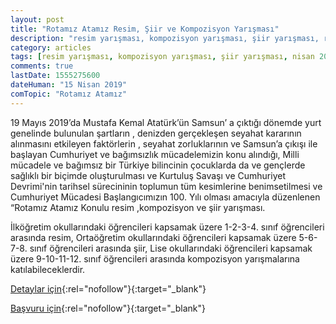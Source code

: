 ```yaml
---
layout: post
title: "Rotamız Atamız Resim, Şiir ve Kompozisyon Yarışması"
description: "resim yarışması, kompozisyon yarışması, şiir yarışması, rota ata"
category: articles
tags: [resim yarışması, kompozisyon yarışması, şiir yarışması, nisan 2019]
comments: true
lastDate: 1555275600
dateHuman: "15 Nisan 2019"
comTopic: "Rotamız Atamız"
---
```


19 Mayıs 2019’da Mustafa Kemal Atatürk’ün Samsun’ a çıktığı dönemde yurt genelinde bulunulan şartların , denizden gerçekleşen seyahat kararının alınmasını etkileyen faktörlerin , seyahat zorluklarının ve Samsun’a çıkışı ile başlayan Cumhuriyet ve bağımsızlık mücadelemizin konu alındığı, Milli mücadele ve bağımsız bir Türkiye bilincinin çocuklarda da ve gençlerde sağlıklı bir biçimde oluşturulması ve Kurtuluş Savaşı ve Cumhuriyet Devrimi'nin tarihsel sürecininin toplumun tüm kesimlerine benimsetilmesi ve Cumhuriyet Mücadesi Başlangıcımızın 100. Yılı olması amacıyla düzenlenen “Rotamız Atamız Konulu resim ,kompozisyon ve şiir yarışması.

İlköğretim okullarındaki öğrencileri kapsamak üzere 1-2-3-4. sınıf öğrencileri arasında resim,
Ortaöğretim okullarındaki öğrencileri kapsamak üzere 5-6-7-8. sınıf öğrencileri arasında şiir,
Lise okullarındaki öğrencileri kapsamak üzere 9-10-11-12. sınıf öğrencileri arasında kompozisyon yarışmalarına katılabileceklerdir.


[Detaylar için](http://rotaataturkiye.org/?utm_source=edebiyatyarismalari.com&utm_medium=affiliate&utm_campaign=cpc){:rel="nofollow"}{:target="_blank"}

[Başvuru için](http://rotaataturkiye.org/sartname/sartname.pdf?utm_source=edebiyatyarismalari.com&utm_medium=affiliate&utm_campaign=cpc){:rel="nofollow"}{:target="_blank"}

